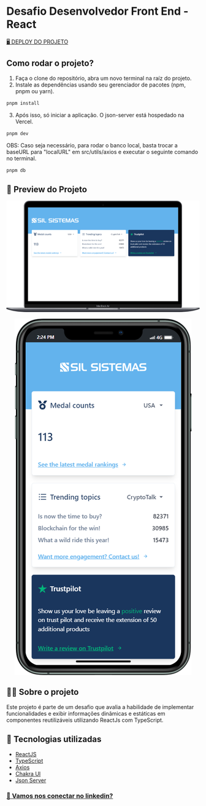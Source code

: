 # Desafio Desenvolvedor Front End - React

<a href="https://sil-react-test.vercel.app/">🖥️ DEPLOY DO PROJETO</a>

## Como rodar o projeto?

1. Faça o clone do repositório, abra um novo terminal na raíz do projeto.
2. Instale as dependências usando seu gerenciador de pacotes (npm, pnpm ou yarn).
```bash
pnpm install
```
3. Após isso, só iniciar a aplicação. O json-server está hospedado na Vercel.
```bash
pnpm dev
```
OBS: Caso seja necessário, para rodar o banco local, basta trocar a baseURL para "localURL" em src/utils/axios e executar o seguinte comando no terminal.
```bash
pnpm db
```


## 📱 Preview do Projeto


<p align="center">
  <img src="./public/preview-pc.png">
</p>

<p align="center">
  <img src="./public/preview-mobile.png">
</p>

## 💇🏼 Sobre o projeto

Este projeto é parte de um desafio que avalia a habilidade de implementar funcionalidades e exibir informações dinâmicas e estáticas em componentes reutilizáveis utilizando ReactJs com TypeScript.

## 🚀 Tecnologias utilizadas

- [ReactJS](https://reactjs.org/)
- [TypeScript](https://www.typescriptlang.org/)
- [Axios](https://github.com/axios/axios)
- [Chakra UI](https://chakra-ui.com/)
- [Json Server](https://github.com/typicode/json-server)


<h3>
  <a href="https://www.linkedin.com/in/felipegrondek">🔗 Vamos nos conectar no linkedin?</a>
</h3>
